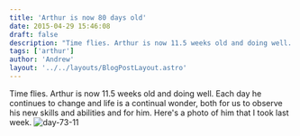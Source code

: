```yaml
---
title: 'Arthur is now 80 days old'
date: 2015-04-29 15:46:08
draft: false
description: "Time flies. Arthur is now 11.5 weeks old and doing well. Each day he continues to change and life is a continual wonder, both for us to observe his new skills and abilities and for him."
tags: ['arthur']
author: 'Andrew'
layout: '../../layouts/BlogPostLayout.astro'
---
```


Time flies. Arthur is now 11.5 weeks old and doing well. Each day he continues to change and life is a continual wonder, both for us to observe his new skills and abilities and for him. Here's a photo of him that I took last week. ![day-73-11](https://big-andy.co.uk/content/uploads/2015/04/day-73-11.jpg)

